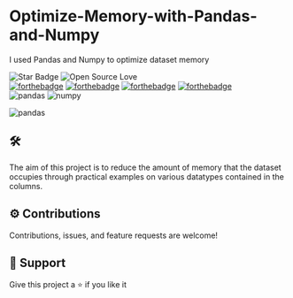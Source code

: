 # Optimize-Memory-with-Pandas-and-Numpy 
I used Pandas and Numpy to optimize dataset memory
<!--Please do not remove this part-->
![Star Badge](https://img.shields.io/static/v1?label=%F0%9F%8C%9F&message=If%20Useful&style=style=flat&color=BC4E99)
![Open Source Love](https://badges.frapsoft.com/os/v1/open-source.svg?v=103)<br>
[![forthebadge](https://forthebadge.com/images/badges/built-with-love.svg)](https://forthebadge.com)
[![forthebadge](https://forthebadge.com/images/badges/uses-brains.svg)](https://forthebadge.com)
[![forthebadge](https://forthebadge.com/images/badges/powered-by-black-magic.svg)](https://forthebadge.com)
[![forthebadge](https://forthebadge.com/images/badges/made-with-python.svg)](https://forthebadge.com)<br>
![pandas](https://user-images.githubusercontent.com/63976360/234907031-5ba2640b-273b-4cdf-b628-a18046ba98a5.svg)
![numpy](https://user-images.githubusercontent.com/63976360/234907099-2a6a5769-1939-4061-826f-017b76b53375.svg)


![pandas](https://user-images.githubusercontent.com/63976360/236516496-cd073c62-6a50-4b1e-8714-aa3adb48187b.jpg)

<!--An image is an illustration for your project, the tip here is using your sense of humour as much as you can :D 

You can copy paste my markdown photo insert as following:
<p align="center">
<img src="your-source-is-here" width=40% height=40%>
-->

## 🛠️ 
<!--Remove the below lines and add yours -->
The aim of this project is to reduce the amount of memory that the dataset occupies through practical examples on various datatypes contained in the columns.

## ⚙️ Contributions
<!--Remove the below lines and add yours -->
Contributions, issues, and feature requests are welcome!

## 🌟 Support
<!--Remove the below lines and add yours -->
Give this project a ⭐ if you like it

